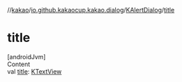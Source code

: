 //[kakao](../../../index.md)/[io.github.kakaocup.kakao.dialog](../index.md)/[KAlertDialog](index.md)/[title](title.md)



# title  
[androidJvm]  
Content  
val [title](title.md): [KTextView](../../io.github.kakaocup.kakao.text/-k-text-view/index.md)  



